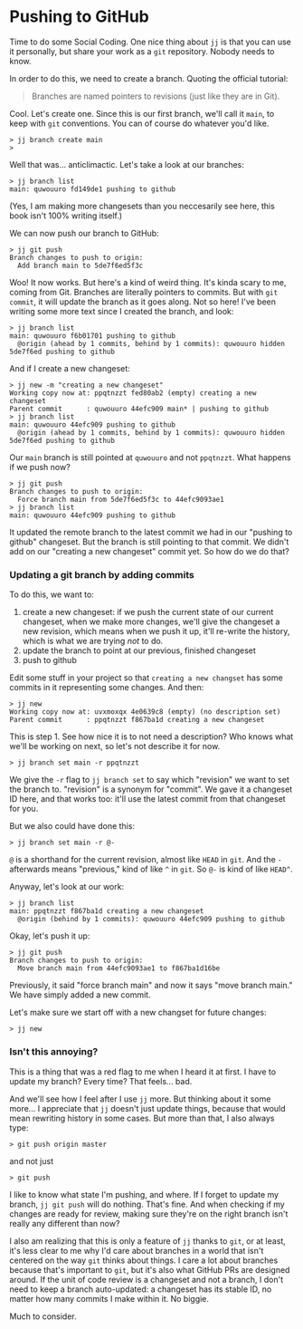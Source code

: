# Pushing to GitHub

Time to do some Social Coding. One nice thing about `jj` is that you can use
it personally, but share your work as a `git` repository. Nobody needs to know.

In order to do this, we need to create a branch. Quoting the official tutorial:

> Branches are named pointers to revisions (just like they are in Git).

Cool. Let's create one. Since this is our first branch, we'll call it `main`,
to keep with `git` conventions. You can of course do whatever you'd like.

```console
> jj branch create main
>
```

Well that was... anticlimactic. Let's take a look at our branches:

```console
> jj branch list
main: quwouuro fd149de1 pushing to github
```

(Yes, I am making more changesets than you neccesarily see here, this book isn't
100% writing itself.)

We can now push our branch to GitHub:

```console
> jj git push
Branch changes to push to origin:
  Add branch main to 5de7f6ed5f3c
```

Woo! It now works. But here's a kind of weird thing. It's kinda scary to me,
coming from Git. Branches are literally pointers to commits. But with
`git commit`, it will update the branch as it goes along. Not so here! I've
been writing some more text since I created the branch, and look:

```console
> jj branch list
main: quwouuro f6b01701 pushing to github
  @origin (ahead by 1 commits, behind by 1 commits): quwouuro hidden 5de7f6ed pushing to github
```

And if I create a new changeset:

```console
> jj new -m "creating a new changeset"
Working copy now at: ppqtnzzt fed80ab2 (empty) creating a new changeset
Parent commit      : quwouuro 44efc909 main* | pushing to github
> jj branch list
main: quwouuro 44efc909 pushing to github
  @origin (ahead by 1 commits, behind by 1 commits): quwouuro hidden 5de7f6ed pushing to github
```

Our `main` branch is still pointed at `quwouuro` and not `ppqtnzzt`. What
happens if we push now?

```console
> jj git push
Branch changes to push to origin:
  Force branch main from 5de7f6ed5f3c to 44efc9093ae1
> jj branch list
main: quwouuro 44efc909 pushing to github
```

It updated the remote branch to the latest commit we had in our "pushing to
github" changeset. But the branch is still pointing to that commit. We didn't
add on our "creating a new changeset" commit yet. So how do we do that?

### Updating a git branch by adding commits

To do this, we want to:

1. create a new changeset: if we push the current state of our current changeset,
  when we make more changes, we'll give the changeset a new revision, which
  means when we push it up, it'll re-write the history, which is what we are
  trying *not* to do. 
2. update the branch to point at our previous, finished changeset
3. push to github

Edit some stuff in your project so that `creating a new changset` has some
commits in it representing some changes. And then:

```console
> jj new
Working copy now at: uvxmoxqx 4e0639c8 (empty) (no description set)
Parent commit      : ppqtnzzt f867ba1d creating a new changeset
```

This is step 1. See how nice it is to not need a description? Who knows what
we'll be working on next, so let's not describe it for now.

```console
> jj branch set main -r ppqtnzzt
```

We give the `-r` flag to `jj branch set` to say which "revision" we want to
set the branch to. "revision" is a synonym for "commit". We gave it a changeset
ID here, and that works too: it'll use the latest commit from that changeset
for you.

But we also could have done this:

```console
> jj branch set main -r @-
```

`@` is a shorthand for the current revision, almost like `HEAD` in `git`. And the
`-` afterwards means "previous," kind of like `^` in `git`. So `@-` is kind of
like `HEAD^`.

Anyway, let's look at our work:

```console
> jj branch list
main: ppqtnzzt f867ba1d creating a new changeset
  @origin (behind by 1 commits): quwouuro 44efc909 pushing to github
```

Okay, let's push it up:

```console
> jj git push
Branch changes to push to origin:
  Move branch main from 44efc9093ae1 to f867ba1d16be
```

Previously, it said "force branch main" and now it says "move branch main." We
have simply added a new commit. 

Let's make sure we start off with a new changset for future changes:

```console
> jj new
```

### Isn't this annoying?

This is a thing that was a red flag to me when I heard it at first. I have to
update my branch? Every time? That feels... bad.

And we'll see how I feel after I use `jj` more. But thinking about it some more...
I appreciate that `jj` doesn't just update things, because that would mean
rewriting history in some cases. But more than that, I also always type:

```console
> git push origin master
```

and not just

```console
> git push
```

I like to know what state I'm pushing, and where. If I forget to update my
branch, `jj git push` will do nothing. That's fine. And when checking if my
changes are ready for review, making sure they're on the right branch isn't
really any different than now?

I also am realizing that this is only a feature of `jj` thanks to `git`, or
at least, it's less clear to me why I'd care about branches in a world that
isn't centered on the way `git` thinks about things. I care a lot about
branches because that's important to `git`, but it's also what GitHub PRs are
designed around. If the unit of code review is a changeset and not a branch,
I don't need to keep a branch auto-updated: a changeset has its stable ID,
no matter how many commits I make within it. No biggie.

Much to consider.
